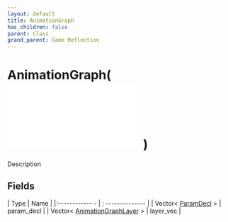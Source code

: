 ```yaml
---
layout: default
title: AnimationGraph
has_children: false
parent: Class
grand_parent: Game Reflection
---
```

# AnimationGraph( ![ AnimationStateMachineNode ](game-reflection/classes/animation_state_machine_node.md) )
Description 

## Fields
| Type | Name |
|:------------ - | : -------------- |
| Vector< [ParamDecl](game-reflection/classes/param_decl.md) > | param_decl |
| Vector< [AnimationGraphLayer](game-reflection/classes/animation_graph_layer.md) > | layer_vec |
